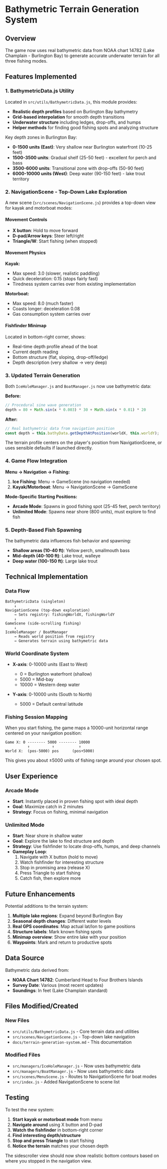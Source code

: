 # Bathymetric Terrain Generation System

## Overview

The game now uses real bathymetric data from NOAA chart 14782 (Lake Champlain - Burlington Bay) to generate accurate underwater terrain for all three fishing modes.

## Features Implemented

### 1. BathymetricData.js Utility

Located in `src/utils/BathymetricData.js`, this module provides:

- **Realistic depth profiles** based on Burlington Bay bathymetry
- **Grid-based interpolation** for smooth depth transitions
- **Underwater structure** including ledges, drop-offs, and humps
- **Helper methods** for finding good fishing spots and analyzing structure

Key depth zones in Burlington Bay:
- **0-1500 units (East)**: Very shallow near Burlington waterfront (10-25 feet)
- **1500-3500 units**: Gradual shelf (25-50 feet) - excellent for perch and bass
- **3500-6000 units**: Transitional zone with drop-offs (50-90 feet)
- **6000-10000 units (West)**: Deep water (90-150 feet) - lake trout territory

### 2. NavigationScene - Top-Down Lake Exploration

A new scene (`src/scenes/NavigationScene.js`) provides a top-down view for kayak and motorboat modes:

#### Movement Controls
- **X button**: Hold to move forward
- **D-pad/Arrow keys**: Steer left/right
- **Triangle/W**: Start fishing (when stopped)

#### Movement Physics
**Kayak:**
- Max speed: 3.0 (slower, realistic paddling)
- Quick deceleration: 0.15 (stops fairly fast)
- Tiredness system carries over from existing implementation

**Motorboat:**
- Max speed: 8.0 (much faster)
- Coasts longer: deceleration 0.08
- Gas consumption system carries over

#### Fishfinder Minimap
Located in bottom-right corner, shows:
- Real-time depth profile ahead of the boat
- Current depth reading
- Bottom structure (flat, sloping, drop-off/ledge)
- Depth description (very shallow → very deep)

### 3. Updated Terrain Generation

Both `IceHoleManager.js` and `BoatManager.js` now use bathymetric data:

**Before:**
```javascript
// Procedural sine wave generation
depth = 80 + Math.sin(x * 0.003) * 30 + Math.sin(x * 0.01) * 20
```

**After:**
```javascript
// Real bathymetric data from navigation position
const depth = this.bathyData.getDepthAtPosition(worldX, this.worldY);
```

The terrain profile centers on the player's position from NavigationScene, or uses sensible defaults if launched directly.

### 4. Game Flow Integration

**Menu → Navigation → Fishing:**

1. **Ice Fishing**: Menu → GameScene (no navigation needed)
2. **Kayak/Motorboat**: Menu → NavigationScene → GameScene

**Mode-Specific Starting Positions:**

- **Arcade Mode**: Spawns in good fishing spot (25-45 feet, perch territory)
- **Unlimited Mode**: Spawns near shore (800 units), must explore to find fish

### 5. Depth-Based Fish Spawning

The bathymetric data influences fish behavior and spawning:

- **Shallow areas (10-40 ft)**: Yellow perch, smallmouth bass
- **Mid-depth (40-100 ft)**: Lake trout, walleye
- **Deep water (100-150 ft)**: Large lake trout

## Technical Implementation

### Data Flow

```
BathymetricData (singleton)
    ↓
NavigationScene (top-down exploration)
    → Sets registry: fishingWorldX, fishingWorldY
    ↓
GameScene (side-scrolling fishing)
    ↓
IceHoleManager / BoatManager
    → Reads world position from registry
    → Generates terrain using bathymetric data
```

### World Coordinate System

- **X-axis**: 0-10000 units (East to West)
  - 0 = Burlington waterfront (shallow)
  - 5000 = Mid-bay
  - 10000 = Western deep water

- **Y-axis**: 0-10000 units (South to North)
  - 5000 = Default central latitude

### Fishing Session Mapping

When you start fishing, the game maps a 10000-unit horizontal range centered on your navigation position:

```
Game X: 0 -------- 5000 -------- 10000
          ↑          ↑           ↑
World X:  (pos-5000) pos      (pos+5000)
```

This gives you about ±5000 units of fishing range around your chosen spot.

## User Experience

### Arcade Mode
- **Start**: Instantly placed in proven fishing spot with ideal depth
- **Goal**: Maximize catch in 2 minutes
- **Strategy**: Focus on fishing, minimal navigation

### Unlimited Mode
- **Start**: Near shore in shallow water
- **Goal**: Explore the lake to find structure and depth
- **Strategy**: Use fishfinder to locate drop-offs, humps, and deep channels
- **Gameplay Loop**:
  1. Navigate with X button (hold to move)
  2. Watch fishfinder for interesting structure
  3. Stop in promising area (release X)
  4. Press Triangle to start fishing
  5. Catch fish, then explore more

## Future Enhancements

Potential additions to the terrain system:

1. **Multiple lake regions**: Expand beyond Burlington Bay
2. **Seasonal depth changes**: Different water levels
3. **Real GPS coordinates**: Map actual lat/lon to game positions
4. **Structure labels**: Mark known fishing spots
5. **Minimap overview**: Show entire lake with your position
6. **Waypoints**: Mark and return to productive spots

## Data Source

Bathymetric data derived from:
- **NOAA Chart 14782**: Cumberland Head to Four Brothers Islands
- **Survey Date**: Various (most recent updates)
- **Soundings**: In feet (Lake Champlain standard)

## Files Modified/Created

### New Files
- `src/utils/BathymetricData.js` - Core terrain data and utilities
- `src/scenes/NavigationScene.js` - Top-down lake navigation
- `docs/terrain-generation-system.md` - This documentation

### Modified Files
- `src/managers/IceHoleManager.js` - Now uses bathymetric data
- `src/managers/BoatManager.js` - Now uses bathymetric data
- `src/scenes/MenuScene.js` - Routes to NavigationScene for boat modes
- `src/index.js` - Added NavigationScene to scene list

## Testing

To test the new system:

1. **Start kayak or motorboat mode** from menu
2. **Navigate around** using X button and D-pad
3. **Watch the fishfinder** in bottom-right corner
4. **Find interesting depth/structure**
5. **Stop and press Triangle** to start fishing
6. **Notice the terrain** matches your chosen depth

The sidescroller view should now show realistic bottom contours based on where you stopped in the navigation view.
